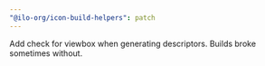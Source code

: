```yaml
---
"@ilo-org/icon-build-helpers": patch
---
```


Add check for viewbox when generating descriptors. Builds broke sometimes without.
